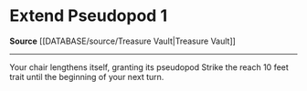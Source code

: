 ﻿---
actions: '[one-action]'
id: '1652'
name: Extend Pseudopod
rarity: Common
source: '[[DATABASE/source/Treasure Vault|Treasure Vault]]'
type: Action

---
# Extend Pseudopod <span class="action-icon">1</span>

**Source** [[DATABASE/source/Treasure Vault|Treasure Vault]]

---
Your chair lengthens itself, granting its pseudopod Strike the reach 10 feet trait until the beginning of your next turn.